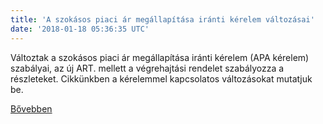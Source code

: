 ```yaml
---
title: 'A szokásos piaci ár megállapítása iránti kérelem változásai'
date: '2018-01-18 05:36:35 UTC'
---
```


Változtak a szokásos piaci ár megállapítása iránti kérelem (APA kérelem) szabályai, az új ART. mellett a végrehajtási rendelet szabályozza a részleteket. Cikkünkben a kérelemmel kapcsolatos változásokat mutatjuk be.


[Bővebben](http://ift.tt/2DomaZh)
